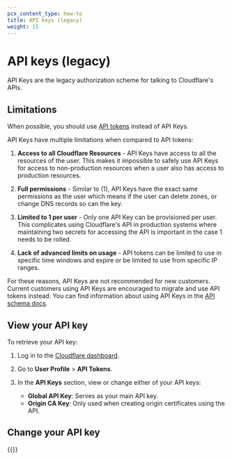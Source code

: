 ```yaml
---
pcx_content_type: how-to
title: API keys (legacy)
weight: 15
---
```


# API keys (legacy)
API Keys are the legacy authorization scheme for talking to Cloudflare's APIs.
## Limitations

When possible, you should use [API tokens](/api/tokens/create/) instead of API Keys.

API Keys have multiple limitations when compared to API tokens:

1.  **Access to all Cloudflare Resources** - API Keys have access to all the resources of the user. This makes it impossible to safely use API Keys for access to non-production resources when a user also has access to production resources.

2.  **Full permissions** - Similar to (1), API Keys have the exact same permissions as the user which means if the user can delete zones, or change DNS records so can the key.

3.  **Limited to 1 per user** - Only one API Key can be provisioned per user. This complicates using Cloudflare's API in production systems where maintaining two secrets for accessing the API is important in the case 1 needs to be rolled.

4.  **Lack of advanced limits on usage** - API tokens can be limited to use in specific time windows and expire or be limited to use from specific IP ranges.

For these reasons, API Keys are not recommended for new customers. Current customers using API Keys are encouraged to migrate and use API tokens instead. You can find information about using API Keys in the [API schema docs](https://api.cloudflare.com/#getting-started-requests).

## View your API key

To retrieve your API key:

1.  Log in to the [Cloudflare dashboard](https://dash.cloudflare.com).
2.  Go to **User Profile** > **API Tokens**.
3.  In the **API Keys** section, view or change either of your API keys:

    - **Global API Key**: Serves as your main API key.
    - **Origin CA Key**: Only used when creating origin certificates using the API.

## Change your API key

{{<render file="_change-api-key.md">}}